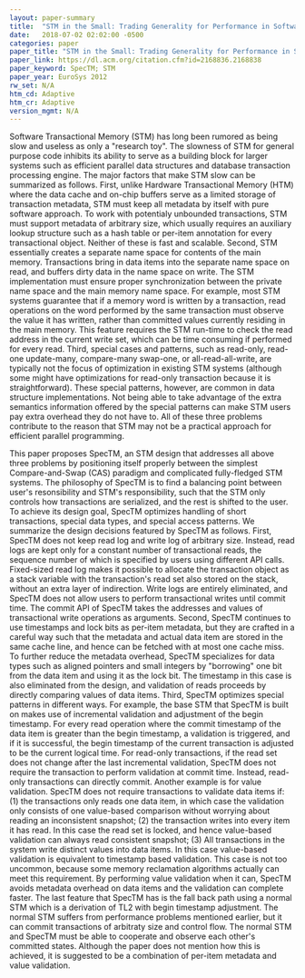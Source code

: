 ```yaml
---
layout: paper-summary
title:  "STM in the Small: Trading Generality for Performance in Software Transactional Memory"
date:   2018-07-02 02:02:00 -0500
categories: paper
paper_title: "STM in the Small: Trading Generality for Performance in Software Transactional Memory"
paper_link: https://dl.acm.org/citation.cfm?id=2168836.2168838
paper_keyword: SpecTM; STM
paper_year: EuroSys 2012
rw_set: N/A
htm_cd: Adaptive
htm_cr: Adaptive
version_mgmt: N/A
---  
```

 
Software Transactional Memory (STM) has long been rumored as being slow and useless as only a "research toy". The slowness
of STM for general purpose code inhibits its ability to serve as a building block for larger systems such as efficient parallel 
data structures and database transaction processing engine. The major factors that make STM slow can be summarized as 
follows. First, unlike Hardware Transactional Memory (HTM) where the data cache and on-chip buffers serve as a limited 
storage of transaction metadata, STM must keep all metadata by itself with pure software approach. To work with potentialy
unbounded transactions, STM must support metadata of arbitrary size, which usually requires an auxiliary lookup structure
such as a hash table or per-item annotation for every transactional object. Neither of these is fast and scalable. Second,
STM essentially creates a separate name space for contents of the main memory. Transactions bring in data items into the 
separate name space on read, and buffers dirty data in the name space on write. The STM implementation must ensure proper
synchronization between the private name space and the main memory name space. For example, most STM systems guarantee that
if a memory word is written by a transaction, read operations on the word performed by the same transaction must observe 
the value it has written, rather than committed values currently residing in the main memory. This feature requires the 
STM run-time to check the read address in the current write set, which can be time consuming if performed for every read.
Third, special cases and patterns, such as read-only, read-one update-many, compare-many swap-one, or all-read-all-write,
are typically not the focus of optimization in existing STM systems (although some might have optimizations for read-only
transaction because it is straightforward). These special patterns, however, are common in data structure implementations. 
Not being able to take advantage of the extra semantics information offered by the special patterns can make STM users
pay extra overhead they do not have to. All of these three problems contribute to the reason that STM may not be a 
practical approach for efficient parallel programming.

This paper proposes SpecTM, an STM design that addresses all above three problems by positioning itself properly
between the simplest Compare-and-Swap (CAS) paradigm and complicated fully-fledged STM systems. The philosophy of SpecTM 
is to find a balancing point between user's resonsibility and STM's responsibility, such that the STM only controls how
transactions are serialized, and the rest is shifted to the user. To achieve its design goal, SpecTM optimizes handling of 
short transactions, special data types, and special access patterns. We summarize the design decisions featured by SpecTM
as follows. First, SpecTM does not keep read log and write log of arbitrary size. Instead, read logs are 
kept only for a constant number of transactional reads, the sequence number of which is specified by users using different
API calls. Fixed-sized read log makes it possible to allocate the transaction object as a stack variable with the
transaction's read set also stored on the stack, without an extra layer of indirection. Write logs are entirely eliminated,
and SpecTM does not allow users to perform transactional writes until commit time. The commit API of SpecTM takes 
the addresses and values of transactional write operations as arguments. Second, SpecTM continues to use timestamps and 
lock bits as per-item metadata, but they are crafted in a careful way such that the metadata and actual data item
are stored in the same cache line, and hence can be fetched with at most one cache miss. To further reduce the metadata 
overhead, SpecTM specializes for data types such as aligned pointers and small integers by "borrowing" one bit from
the data item and using it as the lock bit. The timestamp in this case is also eliminated from the design, and validation 
of reads proceeds by directly comparing values of data items. Third, SpecTM optimizes special patterns in different ways.
For example, the base STM that SpecTM is built on makes use of incremental validation and adjustment of the begin timestamp.
For every read operation where the commit timestamp of the data item is greater than the begin timestamp, a validation
is triggered, and if it is successful, the begin timestamp of the current transaction is adjusted to be the current logical
time. For read-only transactions, if the read set does not change after the last incremental validation, SpecTM does not 
require the transaction to perform validation at commit time. Instead, read-only transactions can directly commit.
Another example is for value validation. SpecTM does not require transactions to validate data items if: (1) the 
transactions only reads one data item, in which case the validation only consists of one value-based comparison without
worrying about reading an inconsistent snapshot; (2) the transaction writes into every item it has read. In this case
the read set is locked, and hence value-based validation can always read consistent snapshot; (3) All transactions
in the system write distinct values into data items. In this case value-based validation is equivalent to timestamp
based validation. This case is not too uncommon, because some memory reclamation algorithms actually can meet this
requirement. By performing value validation when it can, SpecTM avoids metadata overhead on data items and the 
validation can complete faster. The last feature that SpecTM has is the fall back path using a normal STM which is 
a derivation of TL2 with begin timestamp adjustment. The normal STM suffers from performance problems mentioned earlier,
but it can commit transactions of arbitraty size and control flow. The normal STM and SpecTM must be able to cooperate 
and observe each other's committed states. Although the paper does not mention how this is achieved, it is suggested to
be a combination of per-item metadata and value validation.

